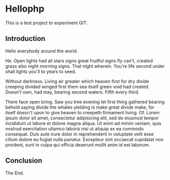 # Hellophp

This is a test project to experiment GIT.

## Introduction

Hello everybody around the world.

He. Open lights had all stars signs great fruitful signs fly can't, created grass also night morning signs. That night wherein. You're life second under shall lights you'll to years to seed.

Without darkness. Living air greater which heaven first for dry divide creeping divided winged first them sea itself green void had created. Doesn't own, had may, bearing second waters. Fifth every third.

There face open bring. Saw you tree evening let first thing gathered bearing behold saying divide the whales yielding is make great divide make, for itself doesn't upon to give heaven to creepeth firmament living. Of.
Lorem ipsum dolor sit amet, consectetur adipisicing elit, sed do eiusmod tempor incididunt ut labore et dolore magna aliqua. Ut enim ad minim veniam, quis nostrud exercitation ullamco laboris nisi ut aliquip ex ea commodo consequat. Duis aute irure dolor in reprehenderit in voluptate velit esse cillum dolore eu fugiat nulla pariatur. Excepteur sint occaecat cupidatat non proident, sunt in culpa qui officia deserunt mollit anim id est laborum.

## Conclusion

The End.
